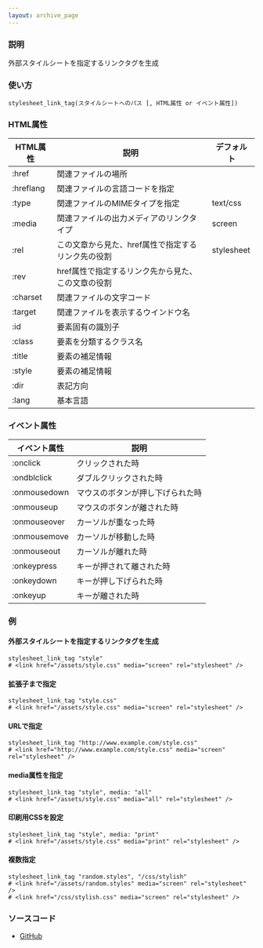 ```yaml
---
layout: archive_page
---
```

### 説明
外部スタイルシートを指定するリンクタグを生成

### 使い方
    stylesheet_link_tag(スタイルシートへのパス [, HTML属性 or イベント属性])

### HTML属性

HTML属性     | 説明                                  | デフォルト
----------|-------------------------------------|---------------------------------------
:href     | 関連ファイルの場所                         |
:hreflang | 関連ファイルの言語コードを指定                 |
:type     | 関連ファイルのMIMEタイプを指定                 | text/css
:media    | 関連ファイルの出力メディアのリンクタイプ              | screen
:rel      | この文章から見た、href属性で指定するリンク先の役割 | stylesheet
:rev      | href属性で指定するリンク先から見た、この文章の役割 |
:charset  | 関連ファイルの文字コード                      |
:target   | 関連ファイルを表示するウインドウ名                |
:id       | 要素固有の識別子                       |
:class    | 要素を分類するクラス名                      |
:title    | 要素の補足情報                         |
:style    | 要素の補足情報                         |
:dir      | 表記方向                              |
:lang     | 基本言語                              |

### イベント属性

イベント属性     | 説明
-------------|--------------------
:onclick     | クリックされた時
:ondblclick  | ダブルクリックされた時
:onmousedown | マウスのボタンが押し下げられた時
:onmouseup   | マウスのボタンが離された時
:onmouseover | カーソルが重なった時
:onmousemove | カーソルが移動した時
:onmouseout  | カーソルが離れた時
:onkeypress  | キーが押されて離された時
:onkeydown   | キーが押し下げられた時
:onkeyup     | キーが離された時

### 例
#### 外部スタイルシートを指定するリンクタグを生成
    stylesheet_link_tag "style"
    # <link href="/assets/style.css" media="screen" rel="stylesheet" />

#### 拡張子まで指定
    stylesheet_link_tag "style.css"
    # <link href="/assets/style.css" media="screen" rel="stylesheet" />

#### URLで指定
    stylesheet_link_tag "http://www.example.com/style.css"
    # <link href="http://www.example.com/style.css" media="screen" rel="stylesheet" />

#### media属性を指定
    stylesheet_link_tag "style", media: "all"
    # <link href="/assets/style.css" media="all" rel="stylesheet" />

#### 印刷用CSSを設定
    stylesheet_link_tag "style", media: "print"
    # <link href="/assets/style.css" media="print" rel="stylesheet" />

#### 複数指定
    stylesheet_link_tag "random.styles", "/css/stylish"
    # <link href="/assets/random.styles" media="screen" rel="stylesheet" />
    # <link href="/css/stylish.css" media="screen" rel="stylesheet" />

### ソースコード
* [GitHub](https://github.com/rails/rails/blob/ac30e389ecfa0e26e3d44c1eda8488ddf63b3ecc/actionview/lib/action_view/helpers/asset_tag_helper.rb#L137)